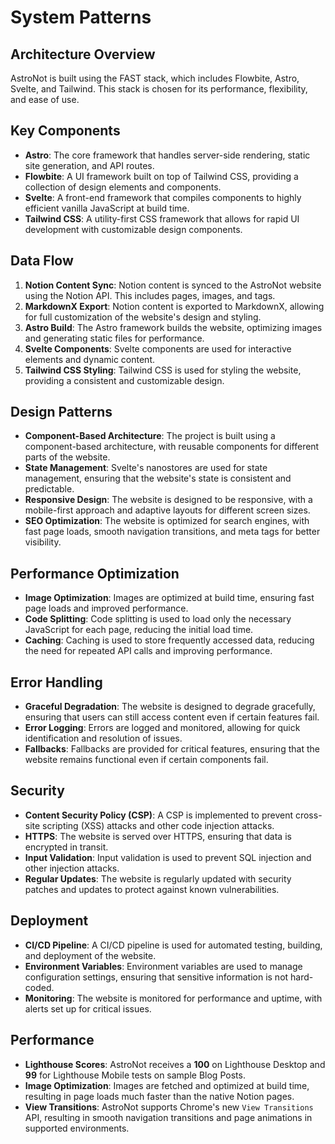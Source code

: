 # System Patterns

## Architecture Overview
AstroNot is built using the FAST stack, which includes Flowbite, Astro, Svelte, and Tailwind. This stack is chosen for its performance, flexibility, and ease of use.

## Key Components
- **Astro**: The core framework that handles server-side rendering, static site generation, and API routes.
- **Flowbite**: A UI framework built on top of Tailwind CSS, providing a collection of design elements and components.
- **Svelte**: A front-end framework that compiles components to highly efficient vanilla JavaScript at build time.
- **Tailwind CSS**: A utility-first CSS framework that allows for rapid UI development with customizable design components.

## Data Flow
1. **Notion Content Sync**: Notion content is synced to the AstroNot website using the Notion API. This includes pages, images, and tags.
2. **MarkdownX Export**: Notion content is exported to MarkdownX, allowing for full customization of the website's design and styling.
3. **Astro Build**: The Astro framework builds the website, optimizing images and generating static files for performance.
4. **Svelte Components**: Svelte components are used for interactive elements and dynamic content.
5. **Tailwind CSS Styling**: Tailwind CSS is used for styling the website, providing a consistent and customizable design.

## Design Patterns
- **Component-Based Architecture**: The project is built using a component-based architecture, with reusable components for different parts of the website.
- **State Management**: Svelte's nanostores are used for state management, ensuring that the website's state is consistent and predictable.
- **Responsive Design**: The website is designed to be responsive, with a mobile-first approach and adaptive layouts for different screen sizes.
- **SEO Optimization**: The website is optimized for search engines, with fast page loads, smooth navigation transitions, and meta tags for better visibility.

## Performance Optimization
- **Image Optimization**: Images are optimized at build time, ensuring fast page loads and improved performance.
- **Code Splitting**: Code splitting is used to load only the necessary JavaScript for each page, reducing the initial load time.
- **Caching**: Caching is used to store frequently accessed data, reducing the need for repeated API calls and improving performance.

## Error Handling
- **Graceful Degradation**: The website is designed to degrade gracefully, ensuring that users can still access content even if certain features fail.
- **Error Logging**: Errors are logged and monitored, allowing for quick identification and resolution of issues.
- **Fallbacks**: Fallbacks are provided for critical features, ensuring that the website remains functional even if certain components fail.

## Security
- **Content Security Policy (CSP)**: A CSP is implemented to prevent cross-site scripting (XSS) attacks and other code injection attacks.
- **HTTPS**: The website is served over HTTPS, ensuring that data is encrypted in transit.
- **Input Validation**: Input validation is used to prevent SQL injection and other injection attacks.
- **Regular Updates**: The website is regularly updated with security patches and updates to protect against known vulnerabilities.

## Deployment
- **CI/CD Pipeline**: A CI/CD pipeline is used for automated testing, building, and deployment of the website.
- **Environment Variables**: Environment variables are used to manage configuration settings, ensuring that sensitive information is not hard-coded.
- **Monitoring**: The website is monitored for performance and uptime, with alerts set up for critical issues.

## Performance
- **Lighthouse Scores**: AstroNot receives a **100** on Lighthouse Desktop and **99** for Lighthouse Mobile tests on sample Blog Posts.
- **Image Optimization**: Images are fetched and optimized at build time, resulting in page loads much faster than the native Notion pages.
- **View Transitions**: AstroNot supports Chrome's new `View Transitions` API, resulting in smooth navigation transitions and page animations in supported environments.
